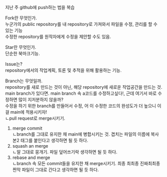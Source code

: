 지난 주 github에 push하는 법을 복습  

Fork란 무엇인가.  
누군가의 public repository를 내 repository로 가져와서 파일을 수정, 관리를 할 수 있는 기능  
수정한 repository를 원작자에게 수정을 제안할 수도 있음.  

Star란 무엇인가.  
단순한 북마크기능.  

Issue는?  
repository에서의 작업계획, 토론 및 추적을 위해 활용하는 기능.  

Branch는 무엇일까.  
repository를 새로 만드는 것이 아닌, 해당 repository에 새로운 작업공간을 만드는 것.  
main branch가 있다면. main branch 속 a코드를 수정하고싶다!, 근데 여기서 바로 수정하면 많이 지저분하지 않을까?  
수정을 하기 위한 branch를 만들어서 수정, 어 이 수정한 코드의 완성도가 더 높으니 이걸 main에 적용시키자!  
ㄴpull request로 merge시키기.
1. merge commit  
ㄴbranch를 그대로 유지한 채 main에 병합시키는 것. 겹치는 파일의 이름에 복사본2 태그를 붙인다고 생각하면 될 듯 하다.  
2. squash an merge  
ㄴ말 그대로 뭉개기. 파일 덮어쓰기락 생각하면 될 듯 하다.  
3. rebase and merge  
ㄴbranch 속 모든 commit들을 유지한 채 merge시키기. 최종 최최종 진짜최최종 찐막 파일이 그대로 간다고 생각하면 될 듯 하다.  